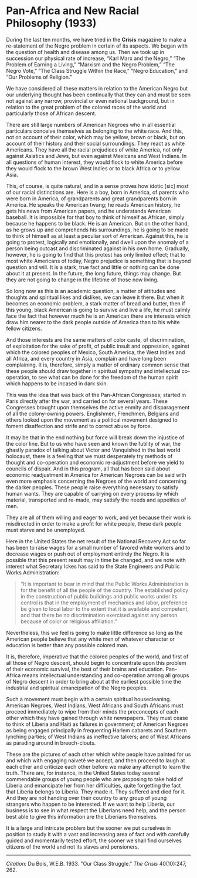
# Pan-Africa and New Racial Philosophy (1933)

 During the last ten months, we have tried in the **Crisis** magazine to make a re-statement of the Negro problem in certain of its aspects. We began with the question of health and disease among us. Then we took up in succession our physical rate of increase, “Karl Marx and the Negro,” “The Problem of Earning a Living,” “Marxism and the Negro Problem,” “The Negro Vote,” “The Class Struggle Within the Race,” “Negro Education,” and “Our Problems of Religion.”

We have considered all these matters in relation to the American Negro but our underlying thought has been continually that they can and must be seen not against any narrow, provincial or even national background, but in relation to the great problem of the colored races of the world and particularly those of African descent.

There are still large numbers of American Negroes who in all essential particulars conceive themselves as belonging to the white race. And this, not on account of their color, which may be yellow, brown or black, but on account of their history and their social surroundings. They react as white Americans. They have all the racial prejudices of white America, not only against Asiatics and Jews, but even against Mexicans and West Indians. In all questions of human interest, they would flock to white America before they would flock to the brown West Indies or to black Africa or to yellow Asia.

This, of course, is quite natural, and in a sense proves how idotic [sic] most of our racial distinctions are. Here is a boy, born in America, of parents who were born in America, of grandparents and great grandparents born in America. He speaks the American twang; he reads American history, he gets his news from American papers, and he understands American baseball. It is impossible for that boy to think of himself as African, simply because he happens to be black. He is an American. But on the other hand, as he grows up and comprehends his surroundings, he is going to be made to think of himself as at least a peculiar sort of American. Against this, he is going to protest, logically and emotionally, and dwell upon the anomaly of a person being outcast and discriminated against in his own home. Gradually, however, he is going to find that this protest has only limited effect; that to most white Americans of today, Negro prejudice is something that is beyond question and will. It is a stark, true fact and little or nothing can be done about it at present. In the future, the long future, things may change. But they are not going to change in the lifetime of those now living.

So long now as this is an academic question, a matter of attitudes and thoughts and spiritual likes and dislikes, we can leave it there. But when it becomes an economic problem, a stark matter of bread and butter, then if this young, black American is going to survive and live a life, he must calmly face the fact that however much he is an American there are interests which draw him nearer to the dark people outside of America than to his white fellow citizens.

And those interests are the same matters of color caste, of discrimination, of exploitation for the sake of profit, of public insult and oppression, against which the colored peoples of Mexico, South America, the West Indies and all Africa, and every country in Asia, complain and have long been complaining. It is, therefore, simply a matter of ordinary common sense that these people should draw together in spiritual sympathy and intellectual co-operation, to see what can be done for the freedom of the human spirit which happens to be incased in dark skin.

This was the idea that was back of the Pan-African Congresses; started in Paris directly after the war, and carried on for several years. These Congresses brought upon themselves the active enmity and disparagement of all the colony-owning powers. Englishmen, Frenchmen, Belgians and others looked upon the movement as a political movement designed to foment disaffection and strife and to correct abuse by force.

It may be that in the end nothing but force will break down the injustice of the color line. But to us who have seen and known the futility of war, the ghastly paradox of talking about Victor and Vanquished in the last world holocaust, there is a feeling that we must desperately try methods of thought and co-operation and economic re-adjustment before we yield to councils of dispair. And in this program, all that has been said about economic readjustment in America for American Negroes can be said with even more emphasis concerning the Negroes of the world and concerning the darker peoples. These people raise everything necessary to satisfy human wants. They are capable of carrying on every process by which material, transported and re-made, may satisfy the needs and appetites of men.

 They are all of them willing and eager to work, and yet because their work is misdirected in order to make a profit for white people, these dark people must starve and be unemployed.

Here in the United States the net result of the National Recovery Act so far has been to raise wages for a small number of favored white workers and to decrease wages or push out of employment entirely the Negro. It is possible that this present result may in time be changed, and we note with interest what Secretary Ickes has said to the State Engineers and Public Works Administration:

> “It is important to bear in mind that the Public Works Administration is for the benefit of all the people of the country. The established policy in the construction of public buildings and public works under its control is that in the employment of mechanics and labor, preference be given to local labor to the extent that it is available and competent, and that there be no discrimination exercised against any person because of color or religious affiliation.”

Nevertheless, this we feel is going to make little difference so long as the American people believe that any white men of whatever character or education is better than any possible colored man.

It is, therefore, imperative that the colored peoples of the world, and first of all those of Negro descent, should begin to concentrate upon this problem of their economic survival, the best of their brains and education. Pan-Africa means intellectual understanding and co-operation among all groups of Negro descent in order to bring about at the earliest possible time the industrial and spiritual emancipation of the Negro peoples.

Such a movement must begin with a certain spiritual housecleaning. American Negroes, West Indians, West Africans and South Africans must proceed immediately to wipe from their minds the preconcepts of each other which they have gained through white newspapers. They must cease to think of Liberia and Haiti as failures in government; of American Negroes as being engaged principally in frequenting Harlem cabarets and Southern lynching parties; of West Indians as ineffective talkers; and of West Africans as parading around in breech-clouts.

These are the pictures of each other which white people have painted for us and which with engaging naiveté we accept, and then proceed to laugh at each other and criticize each other before we make any attempt to learn the truth. There are, for instance, in the United States today several commendable groups of young people who are proposing to take hold of Liberia and emancipate her from her difficulties, quite forgetting the fact that Liberia belongs to Liberia. They made it. They suffered and died for it. And they are not handing over their country to any group of young strangers who happen to be interested. If we want to help Liberia, our business is to see in what respect the Liberians need help, and the person best able to give this information are the Liberians themselves.

It is a large and intricate problem but the sooner we put ourselves in position to study it with a vast and increasing area of fact and with carefully guided and momentarily tested effort, the sooner we shall find ourselves citizens of the world and not its slaves and pensioners.



_________________
*Citation:* Du Bois, W.E.B. 1933. "Our Class Struggle." *The Crisis* 40(10):247, 262.
